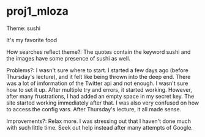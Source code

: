 # proj1_mloza

Theme: sushi

It's my favorite food

How searches reflect theme?:
The quotes contain the keyword sushi and the images have some presence of sushi as well.

Problems?:
I wasn't sure where to start. I started a few days ago (before Thursday's lecture), and it felt like being thrown into the deep end. 
There was a lot of imformation of the Twitter api and not enough. I wasn't sure how to set it up. After multiple try and errors, it started working.
However, after many frustrations, I had added an empty space in my secret key. The site started working immediately after that.
I was also very confused on how to access the config vars.
After Thursday's lecture, it all made sense.

Improvements?:
Relax more. I was stressing out that I haven't done much with such little time. Seek out help instead after many attempts of Google.